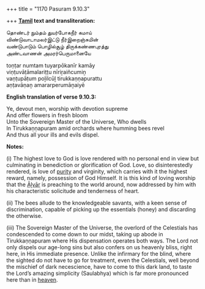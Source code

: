 +++
title = "1170 Pasuram 9.10.3"

+++
**[Tamil](/definition/tamil#history "show Tamil definitions") text and transliteration:**

தொண்டர் நும்தம் துயர்போகநீர் கமாய்  
விண்டுவாடாமலர்இட்டு நீர்இறைஞ்சுமின்  
வண்டுபாடும் பொழில்சூழ் திருக்கண்ணபுரத்து  
அண்டவாணன் அமரர்பெருமானையே

toṇṭar numtam tuyarpōkanīr kamāy  
viṇṭuvāṭāmalariṭṭu nīriṟaiñcumiṉ  
vaṇṭupāṭum poḻilcūḻ tirukkaṇṇapurattu  
aṇṭavāṇaṉ amararperumāṉaiyē

**English translation of verse 9.10.3:**

Ye, devout men, worship with devotion supreme  
And offer flowers in fresh bloom  
Unto the Sovereign Master of the Universe, Who dwells  
In Tirukkaṇṇapuram amid orchards where humming bees revel  
And thus all your ills and evils dispel.

**Notes:**

\(i\) The highest love to God is love rendered with no personal end in view but culminating in benediction or glorification of God. Love, so disinterestedly rendered, is love of [purity](/definition/purity#history "show purity definitions") and virginity, which carries with it the highest reward, namely, possession of God Himself. It is this kind of loving worship that the [Āḻvār](/definition/aḻvar#vaishnavism "show Āḻvār definitions") is preaching to the world around, now addressed by him with his characteristic solicitude and tenderness of heart.

\(ii\) The bees allude to the knowledgeable savants, with a keen sense of discrimination, capable of picking up the essentials (honey) and discarding the otherwise.

\(iii\) The Sovereign Master of the Universe, the overlord of the Celestials has condescended to come down to our midst, taking up abode in Tirukkaṇṇapuram where His dispensation operates both ways. The Lord not only dispels our age-long sins but also confers on us heavenly bliss, right here, in His immediate presence. Unlike the infirmary for the blind, where the sighted do not have to go for treatment, even the Celestials, well beyond the mischief of dark necescience, have to come to this dark land, to taste the Lord’s amazing simplicity (Saulabhya) which is far more pronounced here than in [heaven](/definition/heaven#history "show heaven definitions").


